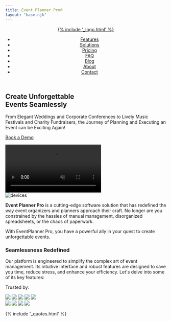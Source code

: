 ```yaml
---
title: Event Planner Pro®
layout: "base.njk"
---
```


<header><div><a href="/" class="home"><div class="logotype">{% include '_logo.html' %}</div></a>

<nav class="menu"><ul>
	<li><a href="#">Features</a></li>
	<li><a href="#">Solutions</a></li>
	<li><a href="#">Pricing</a></li>
	<li><a href="#">FAQ</a></li>
	<li><a href="#">Blog</a></li>
	<li><a href="#">About</a></li>
	<li><a href="#">Contact</a></li>
</ul></nav>
<div class="menu-btn">
	<div class="bar bar1"></div>
	<div class="bar bar2"></div>
	<div class="bar bar3"></div>
</div>

</div></header>

<div class="splash">
<div class="uk-cover-container uk-inline">
<h2 class="tagline"><span>Create</span> <span>Unforgettable</span> <br> <span>Events</span> <span>Seamlessly</span></h2>
<p class="subtitle">From Elegant Weddings and Corporate Conferences to Lively Music Festivals and Charity Fundraisers, the Journey of Planning and Executing an Event can be Exciting Again!</p>
<p class="download"><a href="#"><span>Book a Demo</span></a></p>
<video class="video-mask" src="https://rafael.app/epp.mp4" style="background-color:#237; z-index:-1;" autoplay loop muted playsinline uk-cover></video>
<div class="devices"><img src="img/devices.png" alt="devices" uk-parallax="y: -50"></div>
</div>
</div>

<div class="uk-container intro">
<div uk-grid>
<div class="uk-width-1-5@s"></div>
<div class="uk-width-3-5@s">
<p><b>Event Planner Pro</b> is a cutting-edge software solution that has redefined the way event organizers and planners approach their craft. No longer are you constrained by the hassles of manual management, disorganized spreadsheets, or the chaos of paperwork.</p>
<p>With EventPlanner Pro, you have a powerful ally in your quest to create unforgettable events.</p>
<h3>Seamlessness Redefined</h3>
<p>Our platform is engineered to simplify the complex art of event management. Its intuitive interface and robust features are designed to save you time, reduce stress, and enhance your efficiency. Let's delve into some of its key features:</p>
<div class="uk-width-1-5@s"></div>
</div>
</div>
</div>

<div class="brands">
	<p>Trusted by:</p>
	<img src="./img/brand/basset-events.svg">
	<img src="./img/brand/blackrock.svg">
	<img src="./img/brand/colin-cowie.svg">
	<img src="./img/brand/elle.svg">
	<img src="./img/brand/hilton.svg"><br>
	<img src="./img/brand/mkg.svg">
	<img src="./img/brand/vogue.svg">
	<img src="./img/brand/w-hotels.svg">
	<img src="./img/brand/wonderland.png">
</div>

{% include '_quotes.html' %}

<div style="height:500px;"></div>

<script src="uikit.min.js"></script>
<script>
// Burger Menu: adds 'active' class to menu when menu button is clicked.
const menu_btn = document.querySelector('.menu-btn');
const menu = document.querySelector('.menu');
menu_btn.addEventListener('click', () => {
	menu.classList.toggle('faded');
	menu.classList.toggle('active');
	menu_btn.classList.toggle('change');
});
// ScrollReveal animations
ScrollReveal().reveal('.menu li', { delay:100, interval: 40 });
ScrollReveal().reveal('.tagline span', { delay:100, interval: 150 });
ScrollReveal().reveal('.devices', { delay:500, scale:.95, distance: '20px' });
ScrollReveal().reveal('h2,h3,.brands img', { interval:40, scale:.95, distance:'15px' });
</script>